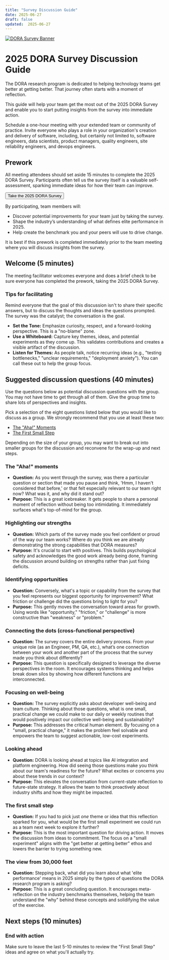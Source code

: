 ```yaml
---
title: "Survey Discussion Guide"
date: 2025-06-27
draft: false
updated:  2025-06-27
---
```


[![DORA Survey Banner](/survey/survey-banner.png)](/survey)


# 2025 DORA Survey Discussion Guide

The DORA research program is dedicated to helping technology teams get better at getting better. That journey often starts with a moment of reflection.

This guide will help your team get the most out of the 2025 DORA Survey and enable you to start putting
insights from the survey into immediate action.

Schedule a one-hour meeting with your extended team or community of practice. Invite everyone who plays a role in your organization's creation and delivery of software, including, but certainly not limited to, software engineers, data scientists, product managers, quality engineers, site reliability engineers, and devops engineers.

## Prework

All meeting attendees should set aside 15 minutes to complete the 2025 DORA Survey. Participants often tell us the survey itself is a valuable self-assessment, sparking immediate ideas for how their team can improve.

<a href="https://google.qualtrics.com/jfe/form/SV_40i28bp9qIMfNjw?source=doradotdev-survey-discussion-guide" target="_blank" rel="noopener noreferrer"><button class="secondary">Take the 2025 DORA Survey</button></a>

By participating, team members will:

* Discover potential improvements for your team just by taking the survey.
* Shape the industry’s understanding of what defines elite performance in 2025\.
* Help create the benchmark you and your peers will use to drive change.

It is best if this prework is completed immediately prior to the team meeting where you will discuss insights from the survey.

## Welcome (5 minutes)

The meeting facilitator welcomes everyone and does a brief check to be sure everyone has completed the prework, taking the 2025 DORA Survey.

### Tips for facilitating

Remind everyone that the goal of this discussion isn't to share their specific answers, but to discuss the thoughts and ideas the questions prompted. The survey was the catalyst; the conversation is the goal.

* **Set the Tone:** Emphasize curiosity, respect, and a forward-looking perspective. This is a "no-blame" zone.
* **Use a Whiteboard:** Capture key themes, ideas, and potential experiments as they come up. This validates contributions and creates a visible artifact of the discussion.
* **Listen for Themes:** As people talk, notice recurring ideas (e.g., "testing bottlenecks," "unclear requirements," "deployment anxiety"). You can call these out to help the group focus.

## Suggested discussion questions (40 minutes)

Use the questions below as potential discussion questions with the group. You may not have time to get through all of them. Give the group time to share lots of perspectives and insights.

Pick a selection of the eight questions listed below that you would like to discuss as a group. We strongly recommend that you use at least these two:

* [The "Aha\!" Moments](#the-aha-moments)
* [The First Small Step](#the-first-small-step)

Depending on the size of your group, you may want to break out into smaller groups for the discussion and reconvene for the wrap-up and next steps.

### The "Aha\!" moments

* **Question:** As you went through the survey, was there a particular question or section that made you pause and think, 'Hmm, I haven't considered that before,' or that felt especially relevant to our team right now? What was it, and why did it stand out?
* **Purpose:** This is a great icebreaker. It gets people to share a personal moment of reflection without being too intimidating. It immediately surfaces what's top-of-mind for the group.

### Highlighting our strengths

* **Question:** Which parts of the survey made you feel confident or proud of the way our team works? Where do you think we are already demonstrating the strong capabilities that DORA measures?
* **Purpose:** It's crucial to start with positives. This builds psychological safety and acknowledges the good work already being done, framing the discussion around building on strengths rather than just fixing deficits.

### Identifying opportunities

* **Question:** Conversely, what's a topic or capability from the survey that you feel represents our biggest opportunity for improvement? What friction or challenge did the questions bring to light for you?
* **Purpose:** This gently moves the conversation toward areas for growth. Using words like "opportunity," "friction," or "challenge" is more constructive than "weakness" or "problem."

### Connecting the dots (cross-functional perspective)

* **Question:** The survey covers the entire delivery process. From your unique role (as an Engineer, PM, QA, etc.), what’s one connection between your work and another part of the process that the survey made you think about differently?
* **Purpose:** This question is specifically designed to leverage the diverse perspectives in the room. It encourages systems thinking and helps break down silos by showing how different functions are interconnected.

### Focusing on well-being

* **Question:** The survey explicitly asks about developer well-being and team culture. Thinking about those questions, what is one small, practical change we could make to our daily or weekly routines that would positively impact our collective well-being and sustainability?
* **Purpose:** This addresses the critical human element. By focusing on a "small, practical change," it makes the problem feel solvable and empowers the team to suggest actionable, low-cost experiments.

### Looking ahead

* **Question:** DORA is looking ahead at topics like AI integration and platform engineering. How did seeing those questions make you think about our team's readiness for the future? What excites or concerns you about these trends in our context?
* **Purpose:** This elevates the conversation from current-state reflection to future-state strategy. It allows the team to think proactively about industry shifts and how they might be impacted.

### The first small step

* **Question:** If you had to pick just *one* theme or idea that this reflection sparked for you, what would be the first small experiment we could run as a team next week to explore it further?
* **Purpose:** This is the most important question for driving action. It moves the discussion from ideas to commitment. The focus on a "small experiment" aligns with the "get better at getting better" ethos and lowers the barrier to trying something new.

### The view from 30,000 feet

* **Question:** Stepping back, what did you learn about what 'elite performance' means in 2025 simply by the *types* of questions the DORA research program is asking?
* **Purpose:** This is a great concluding question. It encourages meta-reflection on the industry benchmarks themselves, helping the team understand the "why" behind these concepts and solidifying the value of the exercise.

## Next steps (10 minutes)

### End with action

Make sure to leave the last 5-10 minutes to review the "First Small Step" ideas and agree on what you'll actually try.
